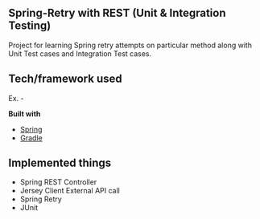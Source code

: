 ## Spring-Retry with REST (Unit & Integration Testing)
Project for learning Spring retry attempts on particular method along with Unit Test cases and Integration Test cases.
## Tech/framework used
Ex. -

<b>Built with</b>
- [Spring](https://spring.io/projects/spring-boot)
- [Gradle](https://gradle.org/)
## Implemented things
* Spring REST Controller
* Jersey Client External API call
* Spring Retry
* JUnit


